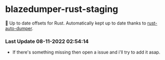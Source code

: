 # blazedumper-rust-staging

🚀 Up to date offsets for Rust. Automatically kept up to date thanks to [rust-auto-dumper](https://github.com/Akandesh/rust-auto-dumper).


### Last Update 08-11-2022 02:54:14
- If there's something missing then open a issue and i'll try to add it asap.